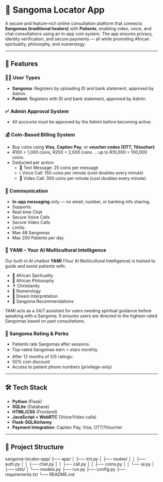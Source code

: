 # 🔮 Sangoma Locator App

A secure and feature-rich online consultation platform that connects **Sangomas (traditional healers)** with **Patients**, enabling video, voice, and chat consultations using an in-app coin system. The app ensures privacy, identity verification, and secure payments — all while promoting African spirituality, philosophy, and numerology.

---

## 🚀 Features

### 🧑‍⚕️ User Types
- **Sangoma**: Registers by uploading ID and bank statement, approved by Admin.
- **Patient**: Registers with ID and bank statement, approved by Admin.

### ✅ Admin Approval System
- All accounts must be approved by the Admin before becoming active.

### 💰 Coin-Based Billing System
- Buy coins using **Visa**, **Capitec Pay**, or **voucher codes (OTT, 1Voucher)**.
- R100 = 1,000 coins, R200 = 2,000 coins ... up to R10,000 = 100,000 coins.
- Deducted per action:
  - 📩 Text Message: 25 coins per message
  - 📞 Voice Call: 150 coins per minute (cost doubles every minute)
  - 🎥 Video Call: 300 coins per minute (cost doubles every minute)

### 💬 Communication
  - **In-app messaging** only — no email, number, or banking info sharing.
  - Supports:
  - Real-time Chat
  - Secure Voice Calls
  - Secure Video Calls
  - Limits:
  - Max 48 Sangomas
  - Max 200 Patients per day

### 🤖 YAMI – Your AI Multicultural Intelligence

Our built-in AI chatbot **YAMI** (Your AI Multicultural Intelligence) is trained to guide and assist patients with:

- 🔮 African Spirituality
- 📜 African Philosophy
- ✝️ Christianity
- 🔢 Numerology
- 💭 Dream Interpretation
- 🧭 Sangoma Recommendations

YAMI acts as a 24/7 assistant for users needing spiritual guidance before speaking with a Sangoma. It ensures users are directed to the highest-rated Sangomas based on past consultations.

 
  

### 🌟 Sangoma Rating & Perks
- Patients rate Sangomas after sessions.
- Top-rated Sangomas earn ⭐ stars monthly.
- After 12 months of 5/5 ratings:
- 50% coin discount
- Access to patient phone numbers (privilege-only)

---

## 🛠️ Tech Stack

- **Python** (Flask)
- **SQLite** (Database)
- **HTML/CSS** (Frontend)
- **JavaScript + WebRTC** (Voice/Video calls)
- **Flask-SQLAlchemy**
- **Payment Integration**: Capitec Pay, Visa, OTT/1Voucher

---

## 📂 Project Structure



sangoma-locator-app/
├── app/
│ ├── init.py
│ ├── routes/
│ │ ├── auth.py
│ │ ├── chat.py
│ │ ├── call.py
│ │ ├── coins.py
│ │ └── ai.py
│ ├── utils/
│ └── models.py
├── run.py
├── config.py
├── requirements.txt
└── README.md


